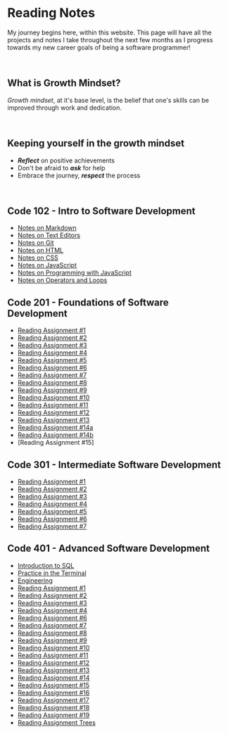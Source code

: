 # Reading Notes

My journey begins here, within this website. This page will have all the projects and notes I take throughout the next few months as I progress towards my new career goals of being a software programmer!

&nbsp;

## What is Growth Mindset?

*Growth mindset*, at it's base level, is the belief that one's skills can be improved through work and dedication.

&nbsp;

## Keeping yourself in the growth mindset

- ***Reflect*** on positive achievements
- Don't be afraid to ***ask*** for help
- Embrace the journey, ***respect*** the process  

&nbsp;

## Code 102 - Intro to Software Development

- [Notes on Markdown](markdownnotes.md)
- [Notes on Text Editors](textnotes.md)
- [Notes on Git](gitnotes.md)
- [Notes on HTML](htmlnotes.md)
- [Notes on CSS](cssnotes.md)
- [Notes on JavaScript](javascriptnotes.md)
- [Notes on Programming with JavaScript](programwithjavanotes.md)
- [Notes on Operators and Loops](operatorsandloopsnotes.md)

## Code 201 - Foundations of Software Development

- [Reading Assignment #1](class-01.md)
- [Reading Assignment #2](class-02.md)
- [Reading Assignment #3](class-03.md)
- [Reading Assignment #4](class-04.md)
- [Reading Assignment #5](class-05.md)
- [Reading Assignment #6](class-06.md)
- [Reading Assignment #7](class-07.md)
- [Reading Assignment #8](class-08.md)
- [Reading Assignment #9](class-09.md)
- [Reading Assignment #10](class-10.md)
- [Reading Assignment #11](class-11.md)
- [Reading Assignment #12](class-12.md)
- [Reading Assignment #13](class-13.md)
- [Reading Assignment #14a](class-14a.md)
- [Reading Assignment #14b](class-14b.md)
- [Reading Assignment #15]

## Code 301 - Intermediate Software Development

- [Reading Assignment #1](class-01-301.md)
- [Reading Assignment #2](class-02-301.md)
- [Reading Assignment #3](class-03-301.md)
- [Reading Assignment #4](class-04-301.md)
- [Reading Assignment #5](class-05-301.md)
- [Reading Assignment #6](class-06-301.md)
- [Reading Assignment #7](class-07-301.md)

## Code 401 - Advanced Software Development
- [Introduction to SQL](introductiontosql.md)
- [Practice in the Terminal](practiceintheterminal.md)
- [Engineering](engineeringreadings.md)
- [Reading Assignment #1](class-01-401.md)
- [Reading Assignment #2](class-02-401.md) 
- [Reading Assignment #3](class-03-401.md)
- [Reading Assignment #4](class-04-401.md)
- [Reading Assignment #6](class-06-401.md)
- [Reading Assignment #7](class-07-401.md)
- [Reading Assignment #8](class-08-401.md)
- [Reading Assignment #9](class-09-401.md)
- [Reading Assignment #10](class-10-401.md)
- [Reading Assignment #11](class-11-401.md)
- [Reading Assignment #12](class-12-401.md)
- [Reading Assignment #13](class-13-401.md)
- [Reading Assignment #14](class-14-401.md)
- [Reading Assignment #15](class-15-401.md)
- [Reading Assignment #16](class-16-401.md)
- [Reading Assignment #17](class-17-401.md)
- [Reading Assignment #18](class-18-401.md)
- [Reading Assignment #19](class-19-401.md)
- [Reading Assignment Trees](trees.md)
